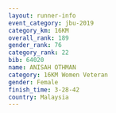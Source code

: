 ```yaml
---
layout: runner-info 
event_category: jbu-2019 
category_km: 16KM  
overall_rank: 189
gender_rank: 76
category_rank: 22
bib: 64020
name: ANISAH OTHMAN
category: 16KM Women Veteran
gender: Female
finish_time: 3-28-42
country: Malaysia
---
```

